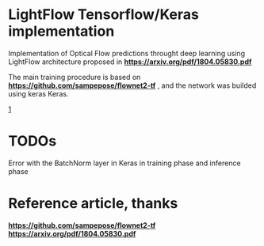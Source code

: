 # LightFlow Tensorflow/Keras implementation
Implementation of Optical Flow predictions throught deep learning using LightFlow architecture proposed in **https://arxiv.org/pdf/1804.05830.pdf**

The main training procedure is based on **https://github.com/sampepose/flownet2-tf** , and the network was builded using keras Keras.

[1](flow-f472e876-2c79-4dd2-ba3c-6888fb31589f.png)

# TODOs
Error with the BatchNorm layer in Keras in training phase and inference phase

# Reference article, thanks

**https://github.com/sampepose/flownet2-tf**
**https://arxiv.org/pdf/1804.05830.pdf**